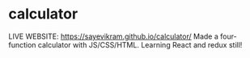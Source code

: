# calculator
LIVE WEBSITE: https://sayevikram.github.io/calculator/
Made a four-function calculator with JS/CSS/HTML. Learning React and redux still!
